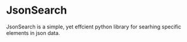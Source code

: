 # JsonSearch
JsonSearch is a simple, yet effcient python library for searhing specific elements in json data.








